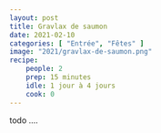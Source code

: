 ```yaml
---
layout: post
title: Gravlax de saumon
date: 2021-02-10
categories: [ "Entrée", "Fêtes" ]
image: "2021/gravlax-de-saumon.png"
recipe:
    people: 2
    prep: 15 minutes
    idle: 1 jour à 4 jours
    cook: 0
---
```


todo ....
